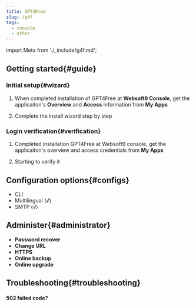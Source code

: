 ```yaml
---
title: GPT4Free
slug: /g4f
tags:
  - console
  - other
---
```


import Meta from './_include/g4f.md';

<Meta name="meta" />

## Getting started{#guide}

### Initial setup{#wizard}

1. When completed installation of GPT4Free at **Websoft9 Console**, get the applicaiton's **Overview** and **Access** information from **My Apps**  

2. Complete the install wizard step by step

### Login verification{#verification}

1. Completed installation GPT4Free at Websoft9 console, get the applicaiton's overview and access credentials from **My Apps**  

2. Starting to verify it

## Configuration options{#configs}

- CLI
- Multilingual (√)
- SMTP (√)

## Administer{#administrator}

- **Password recover**
- **Change URL**
- **HTTPS**
- **Online backup**
- **Online upgrade**

## Troubleshooting{#troubleshooting}

#### 502 failed code?